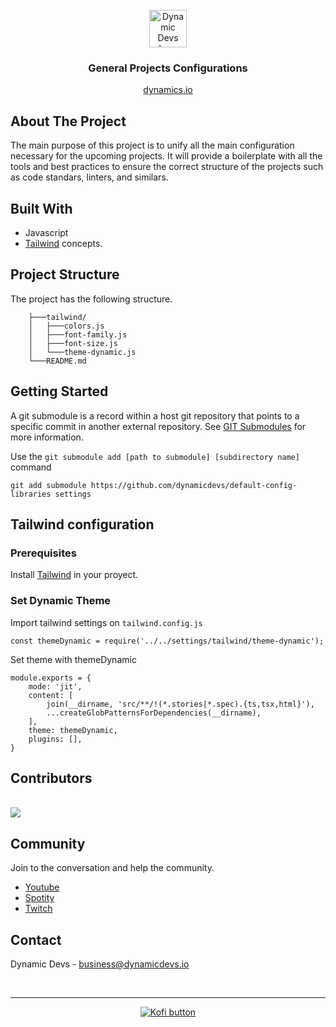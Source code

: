 <br>
<div align="center">
<a href="https://www.dynamicdevs.io/">
<img src="https://assets.dynamicdevs.io/engineering/dd-logo-regular.svg" alt="Dynamic Devs logo" height="60"/>
</a>
<br>
<h3> General Projects Configurations </h3> 
<p align="center">
<a href="https://www.dynamicdevs.io/">dynamics.io</a>
</p>
</div>


## About The Project

The main purpose of this project is to unify all the main configuration necessary for the upcoming projects. It will provide a boilerplate with all the tools and best practices to ensure the correct structure of the projects such as code standars, linters, and similars.

## Built With

- Javascript
- [Tailwind][tailwind] concepts. 

## Project Structure

The project has the following structure.

```
	├───tailwind/
	│   ├───colors.js
	│   ├───font-family.js
	│   ├───font-size.js
	│   └───theme-dynamic.js
	└───README.md
```

## Getting Started

A git submodule is a record within a host git repository that points to a specific commit in another external repository. See [GIT Submodules][submodules] for more information.

Use the `git submodule add [path to submodule] [subdirectory name]` command

    git add submodule https://github.com/dynamicdevs/default-config-libraries settings

## Tailwind configuration


### Prerequisites 

Install [Tailwind][tailwind-install] in your proyect.

### Set Dynamic Theme

Import tailwind settings on `tailwind.config.js`

	const themeDynamic = require('../../settings/tailwind/theme-dynamic');

Set theme with themeDynamic

	module.exports = {
		mode: 'jit',
		content: [
			join(__dirname, 'src/**/!(*.stories|*.spec).{ts,tsx,html}'),
			...createGlobPatternsForDependencies(__dirname),
		],
		theme: themeDynamic,
		plugins: [],
	}

## Contributors

<br>

<a href="https://github.com/dynamicdevs/default-config-libraries/graphs/contributors">
  <img src="https://contrib.rocks/image?repo=dynamicdevs/default-config-libraries" />
</a>

## Community

Join to the conversation and help the community.

- [Youtube][youtube]
- [Spotity][spotify]
- [Twitch][twitch]

## Contact

Dynamic Devs - business@dynamicdevs.io

<br>

***

<p align="center">
<a href="https://ko-fi.com/D1D6C947W">
<img src="https://ko-fi.com/img/githubbutton_sm.svg" alt="Kofi button"/>
</a>
</p>

[tailwind-install]:https://tailwindcss.com/docs/installation
[tailwind]:https://tailwindcss.com/
[submodules]:https://git-scm.com/book/en/v2/Git-Tools-Submodules
[kofi]:https://ko-fi.com/D1D6C947W
[dynamicdevs]:https://www.dynamicdevs.io/
[youtube]: https://www.youtube.com/channel/UCD2cpIbELBfK_-9p8PoCGWg
[spotify]: https://open.spotify.com/show/4fvKHii2mWHkX8mz28klz8?si=d95553238ea04ec4
[twitch]: https://www.twitch.tv/dynamicdevs